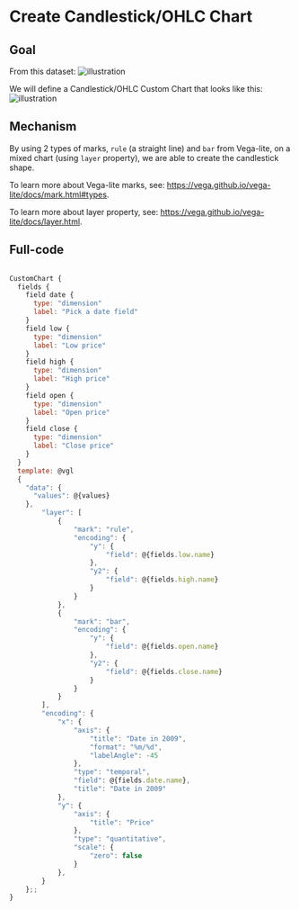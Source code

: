 # Create Candlestick/OHLC Chart

## Goal

From this dataset:
![illustration](https://user-images.githubusercontent.com/27631976/188304837-bcec6b16-f358-471f-b8a6-760115438953.png)

We will define a Candlestick/OHLC Custom Chart that looks like this:
![illustration](https://user-images.githubusercontent.com/27631976/188304845-1f1761a0-e656-4539-b9d9-d9cd4c2a6a09.png)


## Mechanism

By using 2 types of marks, `rule` (a straight line) and `bar` from Vega-lite, on a mixed chart (using `layer` property), we are able to create the candlestick shape.

To learn more about Vega-lite marks, see: https://vega.github.io/vega-lite/docs/mark.html#types. 

To learn more about layer property, see: https://vega.github.io/vega-lite/docs/layer.html. 

## Full-code

```javascript

CustomChart {
  fields {
    field date {
      type: "dimension"
      label: "Pick a date field"
    }
    field low {
      type: "dimension"
      label: "Low price"
    }
    field high {
      type: "dimension"
      label: "High price"
    }
    field open {
      type: "dimension"
      label: "Open price"
    }
    field close {
      type: "dimension"
      label: "Close price"
    }
  }
  template: @vgl
  {
    "data": {
      "values": @{values}
    },
		"layer": [
			{
				"mark": "rule",
				"encoding": {
					"y": {
						"field": @{fields.low.name}
					},
					"y2": {
						"field": @{fields.high.name}
					}
				}
			},
			{
				"mark": "bar",
				"encoding": {
					"y": {
						"field": @{fields.open.name}
					},
					"y2": {
						"field": @{fields.close.name}
					}
				}
			}
		],
		"encoding": {
			"x": {
				"axis": {
					"title": "Date in 2009",
					"format": "%m/%d",
					"labelAngle": -45
				},
				"type": "temporal",
				"field": @{fields.date.name},
				"title": "Date in 2009"
			},
			"y": {
				"axis": {
					"title": "Price"
				},
				"type": "quantitative",
				"scale": {
					"zero": false
				}
			},
		}
	};;
}

```
